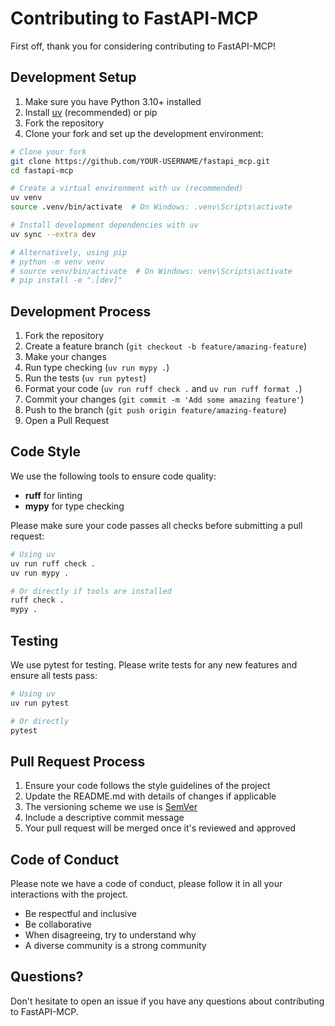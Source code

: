 # Contributing to FastAPI-MCP

First off, thank you for considering contributing to FastAPI-MCP! 

## Development Setup

1. Make sure you have Python 3.10+ installed
2. Install [uv](https://docs.astral.sh/uv/getting-started/installation/) (recommended) or pip
3. Fork the repository
4. Clone your fork and set up the development environment:

```bash
# Clone your fork
git clone https://github.com/YOUR-USERNAME/fastapi_mcp.git
cd fastapi-mcp

# Create a virtual environment with uv (recommended)
uv venv
source .venv/bin/activate  # On Windows: .venv\Scripts\activate

# Install development dependencies with uv
uv sync --extra dev

# Alternatively, using pip
# python -m venv venv
# source venv/bin/activate  # On Windows: venv\Scripts\activate
# pip install -e ".[dev]"
```

## Development Process

1. Fork the repository
2. Create a feature branch (`git checkout -b feature/amazing-feature`)
3. Make your changes
4. Run type checking (`uv run mypy .`)
5. Run the tests (`uv run pytest`)
6. Format your code (`uv run ruff check .` and `uv run ruff format .`)
7. Commit your changes (`git commit -m 'Add some amazing feature'`)
8. Push to the branch (`git push origin feature/amazing-feature`)
9. Open a Pull Request

## Code Style

We use the following tools to ensure code quality:

- **ruff** for linting
- **mypy** for type checking

Please make sure your code passes all checks before submitting a pull request:

```bash
# Using uv
uv run ruff check .
uv run mypy .

# Or directly if tools are installed
ruff check .
mypy .
```

## Testing

We use pytest for testing. Please write tests for any new features and ensure all tests pass:

```bash
# Using uv
uv run pytest

# Or directly
pytest
```

## Pull Request Process

1. Ensure your code follows the style guidelines of the project
2. Update the README.md with details of changes if applicable
3. The versioning scheme we use is [SemVer](http://semver.org/)
4. Include a descriptive commit message
5. Your pull request will be merged once it's reviewed and approved

## Code of Conduct

Please note we have a code of conduct, please follow it in all your interactions with the project.

- Be respectful and inclusive
- Be collaborative
- When disagreeing, try to understand why
- A diverse community is a strong community

## Questions?

Don't hesitate to open an issue if you have any questions about contributing to FastAPI-MCP. 